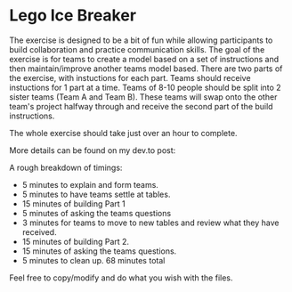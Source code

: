 # Lego Ice Breaker

The exercise is designed to be a bit of fun while allowing participants to build collaboration and practice communication skills. The goal of the exercise is for teams to create a model based on a set of instructions and then maintain/improve another teams model based. There are two parts of the exercise, with instuctions for each part. Teams should receive instuctions for 1 part at a time. Teams of 8-10 people should be split into 2 sister teams (Team A and Team B). These teams will swap onto the other team's project halfway through and receive the second part of the build instructions. 

The whole exercise should take just over an hour to complete.

More details can be found on my dev.to post: <INSERT>

  
A rough breakdown of timings: 
* 5 minutes to explain and form teams.
* 5 minutes to have teams settle at tables.
* 15 minutes of building Part 1
* 5 minutes of asking the teams questions
* 3 minutes for teams to move to new tables and review what they have received.
* 15 minutes of building Part 2.
* 15 minutes of asking the teams questions.
* 5 minutes to clean up. 
68 minutes total

Feel free to copy/modify and do what you wish with the files.
